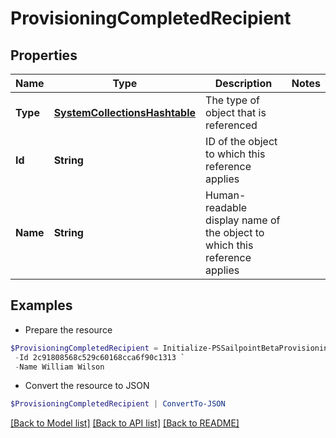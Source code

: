 # ProvisioningCompletedRecipient
## Properties

Name | Type | Description | Notes
------------ | ------------- | ------------- | -------------
**Type** | [**SystemCollectionsHashtable**](.md) | The type of object that is referenced | 
**Id** | **String** | ID of the object to which this reference applies | 
**Name** | **String** | Human-readable display name of the object to which this reference applies | 

## Examples

- Prepare the resource
```powershell
$ProvisioningCompletedRecipient = Initialize-PSSailpointBetaProvisioningCompletedRecipient  -Type IDENTITY `
 -Id 2c91808568c529c60168cca6f90c1313 `
 -Name William Wilson
```

- Convert the resource to JSON
```powershell
$ProvisioningCompletedRecipient | ConvertTo-JSON
```

[[Back to Model list]](../README.md#documentation-for-models) [[Back to API list]](../README.md#documentation-for-api-endpoints) [[Back to README]](../README.md)

